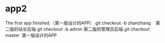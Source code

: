 # app2
The first app finished.（第一版设计的APP）
git checkout -b zhanzhang    第二版的站长后端
git checkout -b admin 第二版的管理员后端
git checkout master  第一版设计的APP
